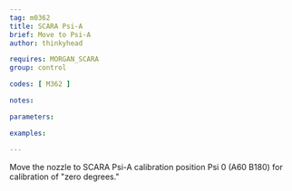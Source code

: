 ```yaml
---
tag: m0362
title: SCARA Psi-A
brief: Move to Psi-A
author: thinkyhead

requires: MORGAN_SCARA
group: control

codes: [ M362 ]

notes:

parameters:

examples:

---
```


Move the nozzle to SCARA Psi-A calibration position Psi 0 (A60 B180) for calibration of "zero degrees."
